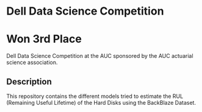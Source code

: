 # Dell Data Science Competition
<h1>Won 3rd Place</h1>
Dell Data Science Competition at the AUC sponsored by the AUC actuarial science association. <br>


<h2>Description</h2>
This repository contains the different models tried to estimate the RUL (Remaining Useful Lifetime) of the Hard Disks using the BackBlaze Dataset.
